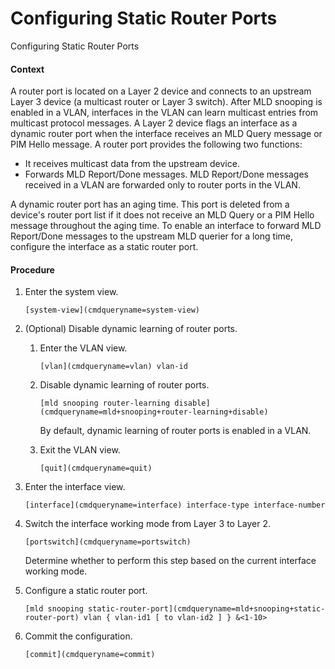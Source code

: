 Configuring Static Router Ports
===============================

Configuring Static Router Ports

#### Context

A router port is located on a Layer 2 device and connects to an upstream Layer 3 device (a multicast router or Layer 3 switch). After MLD snooping is enabled in a VLAN, interfaces in the VLAN can learn multicast entries from multicast protocol messages. A Layer 2 device flags an interface as a dynamic router port when the interface receives an MLD Query message or PIM Hello message. A router port provides the following two functions:

* It receives multicast data from the upstream device.
* Forwards MLD Report/Done messages. MLD Report/Done messages received in a VLAN are forwarded only to router ports in the VLAN.

A dynamic router port has an aging time. This port is deleted from a device's router port list if it does not receive an MLD Query or a PIM Hello message throughout the aging time. To enable an interface to forward MLD Report/Done messages to the upstream MLD querier for a long time, configure the interface as a static router port.


#### Procedure

1. Enter the system view.
   
   
   ```
   [system-view](cmdqueryname=system-view)
   ```
2. (Optional) Disable dynamic learning of router ports.
   1. Enter the VLAN view.
      
      
      ```
      [vlan](cmdqueryname=vlan) vlan-id
      ```
   2. Disable dynamic learning of router ports.
      
      
      ```
      [mld snooping router-learning disable](cmdqueryname=mld+snooping+router-learning+disable)
      ```
      
      By default, dynamic learning of router ports is enabled in a VLAN.
   3. Exit the VLAN view.
      
      
      ```
      [quit](cmdqueryname=quit)
      ```
3. Enter the interface view.
   
   
   ```
   [interface](cmdqueryname=interface) interface-type interface-number
   ```
4. Switch the interface working mode from Layer 3 to Layer 2.
   
   
   ```
   [portswitch](cmdqueryname=portswitch)
   ```
   
   
   
   Determine whether to perform this step based on the current interface working mode.
5. Configure a static router port.
   
   
   ```
   [mld snooping static-router-port](cmdqueryname=mld+snooping+static-router-port) vlan { vlan-id1 [ to vlan-id2 ] } &<1-10>
   ```
6. Commit the configuration.
   
   
   ```
   [commit](cmdqueryname=commit)
   ```